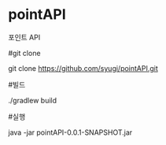 # pointAPI
포인트 API

#git clone

git clone https://github.com/syugi/pointAPI.git

#빌드

./gradlew build 

#실행

java -jar pointAPI-0.0.1-SNAPSHOT.jar
